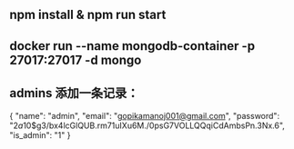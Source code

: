 ## npm install & npm run start
## docker run --name mongodb-container -p 27017:27017 -d mongo
## admins 添加一条记录： 
{ 
    "name": "admin",
    "email": "gopikamanoj001@gmail.com",
    "password": "$2a$10$g3/bx4lcGlQUB.rm71uIXu6M./0psG7VOLLQQqiCdAmbsPn.3Nx.6",
    "is_admin": "1"
}